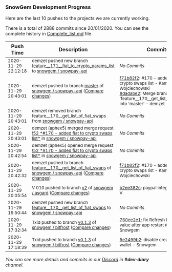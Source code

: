 
### SnowGem Development Progress

Here are the last 10 pushes to the projects we are currently working.

There is a total of 2888 commits since 20/01/2020. You can see the complete history in
 [Complete_list.md](Complete_list.md) file.

| Push Time | Description | Commits |
| --- | --- | --- |
| <sub>2020-11-29 22:12:18</sub> | <sub>demzet pushed new branch [feature\_\_171\_\_fiat\_to\_crypto\_params\_list](https://gitlab.com/snowgem/snowpay-api/commits/feature__171__fiat_to_crypto_params_list) to [snowgem / snowpay\-api](https://gitlab.com/snowgem/snowpay-api)</sub> | <sub>_No Commits_</sub> |
| <sub>2020-11-29 20:43:01</sub> | <sub>demzet pushed to branch [master](https://gitlab.com/snowgem/snowpay-api/commits/master) of [snowgem / snowpay\-api](https://gitlab.com/snowgem/snowpay-api) ([Compare changes](https://gitlab.com/snowgem/snowpay-api/compare/c9dc7e44e5215e33bd5205296ab1f0d1bbc5100f...8dadabe246c4158d39a64d21f0d51dbc536d2cbf))</sub> | <sub>[f71b82f2](https://gitlab.com/snowgem/snowpay-api/-/commit/f71b82f2abf5c079333d50a5a12aca60e4a146d5): #170 - added fiat to crypto swaps list - Kamil Wojciechowski<br>[8dadabe2](https://gitlab.com/snowgem/snowpay-api/-/commit/8dadabe246c4158d39a64d21f0d51dbc536d2cbf): Merge branch 'feature__170__get_list_of_fiat_swaps' into 'master' - demzet</sub> |
| <sub>2020-11-29 20:43:01</sub> | <sub>demzet removed branch feature__170__get_list_of_fiat_swaps from [snowgem / snowpay\-api](https://gitlab.com/snowgem/snowpay-api)</sub> | <sub>_No Commits_</sub> |
| <sub>2020-11-29 20:43:01</sub> | <sub>demzet (aphex5) merged merge request [\!52 \*\#170 \- added fiat to crypto swaps list\*](https://gitlab.com/snowgem/snowpay-api/-/merge_requests/52) in [snowgem / snowpay\-api](https://gitlab.com/snowgem/snowpay-api)</sub> | <sub>_No Commits_</sub> |
| <sub>2020-11-29 20:42:54</sub> | <sub>demzet (aphex5) opened merge request [\!52 \*\#170 \- added fiat to crypto swaps list\*](https://gitlab.com/snowgem/snowpay-api/-/merge_requests/52) in [snowgem / snowpay\-api](https://gitlab.com/snowgem/snowpay-api)</sub> | <sub>_No Commits_</sub> |
| <sub>2020-11-29 20:42:32</sub> | <sub>demzet pushed to branch [feature\_\_170\_\_get\_list\_of\_fiat\_swaps](https://gitlab.com/snowgem/snowpay-api/commits/feature__170__get_list_of_fiat_swaps) of [snowgem / snowpay\-api](https://gitlab.com/snowgem/snowpay-api) ([Compare changes](https://gitlab.com/snowgem/snowpay-api/compare/c9dc7e44e5215e33bd5205296ab1f0d1bbc5100f...f71b82f2abf5c079333d50a5a12aca60e4a146d5))</sub> | <sub>[f71b82f2](https://gitlab.com/snowgem/snowpay-api/-/commit/f71b82f2abf5c079333d50a5a12aca60e4a146d5): #170 - added fiat to crypto swaps list - Kamil Wojciechowski</sub> |
| <sub>2020-11-29 20:05:54</sub> | <sub>V 010 pushed to branch [v2](https://gitlab.com/snowgem/asgard/commits/v2) of [snowgem / asgard](https://gitlab.com/snowgem/asgard) ([Compare changes](https://gitlab.com/snowgem/asgard/compare/74acb986291b99734160b98c6cd6f77862fa6433...b2ee382c1432cb2954dc5fccbe9487678b883640))</sub> | <sub>[b2ee382c](https://gitlab.com/snowgem/asgard/-/commit/b2ee382c1432cb2954dc5fccbe9487678b883640): paypal integration part1 - V</sub> |
| <sub>2020-11-29 19:50:44</sub> | <sub>demzet pushed new branch [feature\_\_170\_\_get\_list\_of\_fiat\_swaps](https://gitlab.com/snowgem/snowpay-api/commits/feature__170__get_list_of_fiat_swaps) to [snowgem / snowpay\-api](https://gitlab.com/snowgem/snowpay-api)</sub> | <sub>_No Commits_</sub> |
| <sub>2020-11-29 17:32:34</sub> | <sub>Txid pushed to branch [v0\.1\.3](https://gitlab.com/snowgem/bitfrost/commits/v0.1.3) of [snowgem / bitfrost](https://gitlab.com/snowgem/bitfrost) ([Compare changes](https://gitlab.com/snowgem/bitfrost/compare/5e2499b2882f446df1fa95fe096b86910973d431...760ee2e1baae5812438857d076b1a0a6d7ca11a4))</sub> | <sub>[760ee2e1](https://gitlab.com/snowgem/bitfrost/-/commit/760ee2e1baae5812438857d076b1a0a6d7ca11a4): fix Refresh Interval losing value after app restart #178 - Snowgem</sub> |
| <sub>2020-11-29 17:18:39</sub> | <sub>Txid pushed to branch [v0\.1\.3](https://gitlab.com/snowgem/bitfrost/commits/v0.1.3) of [snowgem / bitfrost](https://gitlab.com/snowgem/bitfrost) ([Compare changes](https://gitlab.com/snowgem/bitfrost/compare/e655e9ca992253c664e784071aa09aa2f30ca101...5e2499b2882f446df1fa95fe096b86910973d431))</sub> | <sub>[5e2499b2](https://gitlab.com/snowgem/bitfrost/-/commit/5e2499b2882f446df1fa95fe096b86910973d431): disable create new SUM wallet - Snowgem</sub> |

_You can see more details and commits in our [Discord](https://discord.gg/zumGnbg) in **#dev-diary** channel._
